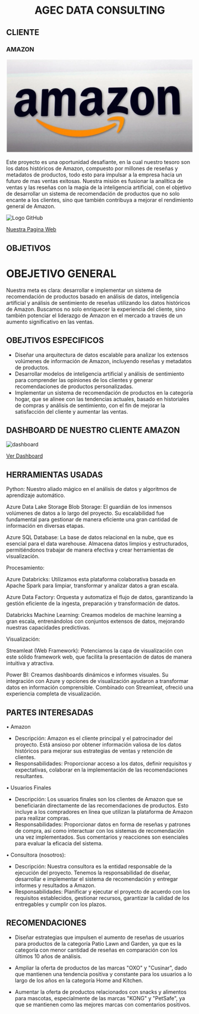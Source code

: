 <div align="center">
  <h1>AGEC DATA CONSULTING</h1>
</div>

## CLIENTE

### AMAZON

![logoamazon](https://github.com/AngelaMina/Proyecto-Grupal-Amazon/blob/main/Imagenes/Logoamazon.PNG)

Este proyecto es una oportunidad desafiante, en la cual nuestro tesoro son los datos históricos de Amazon, compuesto por millones de reseñas y metadatos de productos, todo esto para impulsar a la empresa hacia un futuro de mas ventas exitosas. Nuestra misión es fusionar la analítica de ventas y las reseñas con la magia de la inteligencia artificial, con el objetivo de desarrollar un sistema de recomendación de productos que no solo encante a los clientes, sino que también contribuya a mejorar el rendimiento general de Amazon.

![Logo GitHub](https://github.com/AngelaMina/Proyecto-Grupal-Amazon/assets/132381850/b83b54fb-3dc3-4d4f-a808-659b1cb86846)

[Nuestra Pagina Web](https://agecdata.azurewebsites.net/)

## OBJETIVOS

# OBEJETIVO GENERAL

Nuestra meta es clara: desarrollar e implementar un sistema de recomendación de productos basado en análisis de datos, inteligencia artificial y análisis de sentimiento de reseñas utilizando los datos históricos de Amazon. Buscamos no solo enriquecer la experiencia del cliente, sino también potenciar el liderazgo de Amazon en el mercado a través de un aumento significativo en las ventas.

## OBEJTIVOS ESPECIFICOS

- Diseñar una arquitectura de datos escalable para analizar los extensos volúmenes de información de Amazon, incluyendo reseñas y metadatos de productos.
- Desarrollar modelos de inteligencia artificial y análisis de sentimiento para comprender las opiniones de los clientes y generar recomendaciones de productos personalizadas.
- Implementar un sistema de recomendación de productos en la categoría hogar, que se alinee con las tendencias actuales, basado en historiales de compras y análisis de sentimiento, con el fin de mejorar la satisfacción del cliente y aumentar las ventas.

## DASHBOARD DE NUESTRO CLIENTE AMAZON

![dashboard]()

[Ver Dashboard](https://app.powerbi.com/groups/me/reports/ac323460-6e6f-4189-b21a-2c3e603423e6/ReportSection?experience=power-bi)

## HERRAMIENTAS USADAS

Python: Nuestro aliado mágico en el análisis de datos y algoritmos de aprendizaje automático.

Azure Data Lake Storage Blob Storage: El guardián de los inmensos volúmenes de datos a lo largo del proyecto. Su escalabilidad fue fundamental para gestionar de manera eficiente una gran cantidad de información en diversas etapas.

Azure SQL Database: La base de datos relacional en la nube, que es esencial para el data warehouse. Almacena datos limpios y estructurados, permitiéndonos trabajar de manera efectiva y crear herramientas de visualización.

Procesamiento:

Azure Databricks: Utilizamos esta plataforma colaborativa basada en Apache Spark para limpiar, transformar y analizar datos a gran escala.

Azure Data Factory: Orquesta y automatiza el flujo de datos, garantizando la gestión eficiente de la ingesta, preparación y transformación de datos.

Databricks Machine Learning: Creamos modelos de machine learning a gran escala, entrenándolos con conjuntos extensos de datos, mejorando nuestras capacidades predictivas.

Visualización:

Streamleat (Web Framework): Potenciamos la capa de visualización con este sólido framework web, que facilita la presentación de datos de manera intuitiva y atractiva.

Power BI: Creamos dashboards dinámicos e informes visuales. Su integración con Azure y opciones de visualización ayudaron a transformar datos en información comprensible. Combinado con Streamleat, ofreció una experiencia completa de visualización.

## PARTES INTERESADAS 

• Amazon

- Descripción: Amazon es el cliente principal y el patrocinador del proyecto. Está ansioso por obtener información valiosa de los datos históricos para mejorar sus estrategias de ventas y retención de clientes.
- Responsabilidades: Proporcionar acceso a los datos, definir requisitos y expectativas, colaborar en la implementación de las recomendaciones resultantes.

• Usuarios Finales

- Descripción: Los usuarios finales son los clientes de Amazon que se beneficiarán directamente de las recomendaciones de productos. Esto incluye a los compradores en línea que utilizan la plataforma de Amazon para realizar compras.
- Responsabilidades: Proporcionar datos en forma de reseñas y patrones de compra, así como interactuar con los sistemas de recomendación una vez implementados. Sus comentarios y reacciones son esenciales para evaluar la eficacia del sistema.

• Consultora (nosotros):

- Descripción: Nuestra consultora es la entidad responsable de la ejecución del proyecto. Tenemos la responsabilidad de diseñar, desarrollar e implementar el sistema de recomendación y entregar informes y resultados a Amazon.
- Responsabilidades: Planificar y ejecutar el proyecto de acuerdo con los requisitos establecidos, gestionar recursos, garantizar la calidad de los entregables y cumplir con los plazos.

## RECOMENDACIONES

- Diseñar estrategias que impulsen el aumento de reseñas de usuarios para productos de la categoría Patio Lawn and Garden, ya que es la categoría con menor cantidad de reseñas en comparación con los últimos 10 años de análisis.

- Ampliar la oferta de productos de las marcas "OXO" y "Cusinar", dado que mantienen una tendencia positiva y constante para los usuarios a lo largo de los años en la categoría Home and Kitchen.

- Aumentar la oferta de productos relacionados con snacks y alimentos para mascotas, especialmente de las marcas "KONG" y "PetSafe", ya que se mantienen como las mejores marcas con comentarios positivos.



